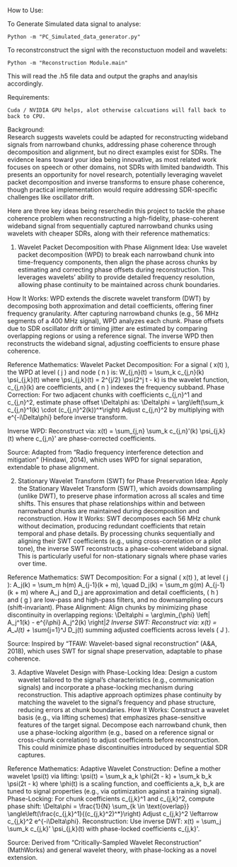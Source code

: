 
How to Use: 

To Generate Simulated data signal to analyse: 
    
    Python -m "PC_Simulated_data_generator.py"

To reconstrconstruct the signl with the reconstuctuon modeil and wavelets: 

    Python -m "Reconstruction Module.main"

  This will read the  .h5  file data and output the graphs and anaylsis accordingly.  

Requirements: 

    Cuda / NVIDIA GPU helps, alot otherwise calcuations will fall back to back to CPU.


Background:  
Research suggests wavelets could be adapted for reconstructing wideband signals from narrowband chunks, addressing phase coherence 
through decomposition and alignment, but no direct examples exist for SDRs. The evidence leans toward your idea being innovative, 
as most related work focuses on speech or other domains, not SDRs with limited bandwidth. This presents an opportunity for novel research,
potentially leveraging wavelet packet decomposition and inverse transforms to ensure phase coherence, though practical implementation 
would require addressing SDR-specific challenges like oscillator drift.

Here are three key ideas being reserchedin this project to tackle the phase coherence problem when reconstructing a high-fidelity,
phase-coherent wideband signal from sequentially captured narrowband chunks using wavelets with cheaper SDRs, along with their reference mathematics:

1. Wavelet Packet Decomposition with Phase Alignment
Idea: Use wavelet packet decomposition (WPD) to break each narrowband chunk into time-frequency components, then align the phase across
chunks by estimating and correcting phase offsets during reconstruction. This leverages wavelets’ ability to provide detailed frequency
resolution, allowing phase continuity to be maintained across chunk boundaries.

How It Works: WPD extends the discrete wavelet transform (DWT) by decomposing both approximation and detail coefficients, offering finer
frequency granularity. After capturing narrowband chunks (e.g., 56 MHz segments of a 400 MHz signal), WPD analyzes each chunk.
Phase offsets due to SDR oscillator drift or timing jitter are estimated by comparing overlapping regions or using a reference signal. 
The inverse WPD then reconstructs the wideband signal, adjusting coefficients to ensure phase coherence.

Reference Mathematics:
Wavelet Packet Decomposition: For a signal ( x(t) ), the WPD at level ( j ) and node ( n ) is:
W_{j,n}(t) = \sum_k c_{j,n}(k) \psi_{j,k}(t)
where \psi_{j,k}(t) = 2^{j/2} \psi(2^j t - k) is the wavelet function, c_{j,n}(k) are coefficients, and ( n ) indexes the frequency subband.
Phase Correction: For two adjacent chunks with coefficients c_{j,n}^1 and c_{j,n}^2, estimate phase offset \Delta\phi as:
\Delta\phi = \arg\left(\sum_k c_{j,n}^1(k) \cdot (c_{j,n}^2(k))^*\right)
Adjust c_{j,n}^2 by multiplying with e^{-i\Delta\phi} before inverse transform.

Inverse WPD: Reconstruct via:
x(t) = \sum_{j,n} \sum_k c_{j,n}'(k) \psi_{j,k}(t)
where c_{j,n}' are phase-corrected coefficients.

Source: Adapted from “Radio frequency interference detection and mitigation” (Hindawi, 2014), which uses WPD for signal separation, extendable to phase alignment.

2. Stationary Wavelet Transform (SWT) for Phase Preservation
Idea: Apply the Stationary Wavelet Transform (SWT), which avoids downsampling (unlike DWT), to preserve phase information across all scales and time shifts.
 This ensures that phase relationships within and between narrowband chunks are maintained during decomposition and reconstruction.
How It Works: SWT decomposes each 56 MHz chunk without decimation, producing redundant coefficients that retain temporal and phase details.
By processing chunks sequentially and aligning their SWT coefficients (e.g., using cross-correlation or a pilot tone), the inverse SWT
reconstructs a phase-coherent wideband signal. This is particularly useful for non-stationary signals where phase varies over time.

Reference Mathematics:
SWT Decomposition: For a signal ( x(t) ), at level ( j ):
A_j(k) = \sum_m h(m) A_{j-1}(k + m), \quad D_j(k) = \sum_m g(m) A_{j-1}(k + m)
where A_j and D_j are approximation and detail coefficients, ( h ) and ( g ) are low-pass and high-pass filters, and no downsampling occurs (shift-invariant).
Phase Alignment: Align chunks by minimizing phase discontinuity in overlapping regions:
\Delta\phi = \arg\min_{\phi} \left\| A_j^1(k) - e^{i\phi} A_j^2(k) \right\|_2
Inverse SWT: Reconstruct via:
x(t) = A_J(t) + \sum_{j=1}^J D_j(t)
summing adjusted coefficients across levels ( J ).

Source: Inspired by “TFAW: Wavelet-based signal reconstruction” (A&A, 2018), which uses SWT for signal shape preservation, adaptable to phase coherence.

3. Adaptive Wavelet Design with Phase-Locking
Idea: Design a custom wavelet tailored to the signal’s characteristics (e.g., communication signals) and incorporate a phase-locking mechanism during reconstruction. This adaptive approach optimizes phase continuity by matching the wavelet to the signal’s frequency and phase structure, reducing errors at chunk boundaries.
How It Works: Construct a wavelet basis (e.g., via lifting schemes) that emphasizes phase-sensitive features of the target signal. Decompose each narrowband chunk, then use a phase-locking algorithm (e.g., based on a reference signal or cross-chunk correlation) to adjust coefficients before reconstruction. This could minimize phase discontinuities introduced by sequential SDR captures.

Reference Mathematics:
Adaptive Wavelet Construction: Define a mother wavelet \psi(t) via lifting:
\psi(t) = \sum_k a_k \phi(2t - k) + \sum_k b_k \psi(2t - k)
where \phi(t) is a scaling function, and coefficients a_k, b_k are tuned to signal properties (e.g., via optimization against a training signal).
Phase-Locking: For chunk coefficients c_{j,k}^1 and c_{j,k}^2, compute phase shift:
\Delta\phi = \frac{1}{N} \sum_{k \in \text{overlap}} \angle\left(\frac{c_{j,k}^1}{(c_{j,k}^2)^*}\right)
Adjust c_{j,k}^2 \leftarrow c_{j,k}^2 e^{-i\Delta\phi}.
Reconstruction: Use inverse DWT:
x(t) = \sum_j \sum_k c_{j,k}' \psi_{j,k}(t)
with phase-locked coefficients c_{j,k}'.

Source: Derived from “Critically-Sampled Wavelet Reconstruction” (MathWorks) and general wavelet theory, with phase-locking as a novel extension.
